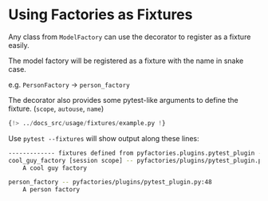 # Using Factories as Fixtures

Any class from `ModelFactory` can use the decorator to register as a fixture easily.

The model factory will be registered as a fixture with the name in snake case.

e.g. `PersonFactory` -> `person_factory`

The decorator also provides some pytest-like arguments to define the fixture. (`scope`, `autouse`, `name`)

```python
{!> ../docs_src/usage/fixtures/example.py !}
```

Use `pytest --fixtures` will show output along these lines:

```sh
------------- fixtures defined from pyfactories.plugins.pytest_plugin -------------
cool_guy_factory [session scope] -- pyfactories/plugins/pytest_plugin.py:48
    A cool guy factory

person_factory -- pyfactories/plugins/pytest_plugin.py:48
    A person factory

```
